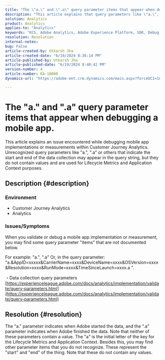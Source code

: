 ```yaml
---
title: "The \"a.\" and \".a\" query parameter items that appear when debugging a mobile app."
description: "This article explains that query parameters like \"a.\", \".a\" seen while debugging mobile app implementations in CJA are part of Adobe data collection process."
solution: Analytics
product: Analytics
applies-to: "Analytics"
keywords: "KCS, Adobe Analytics, Adobe Experience Platform, SDK, Debug, Query Parameters"
resolution: Resolution
internal-notes: 
bug: False
article-created-by: Utkarsh Jha
article-created-date: "6/19/2024 8:36:14 PM"
article-published-by: Utkarsh Jha
article-published-date: "6/19/2024 8:40:42 PM"
version-number: 4
article-number: KA-18080
dynamics-url: "https://adobe-ent.crm.dynamics.com/main.aspx?forceUCI=1&pagetype=entityrecord&etn=knowledgearticle&id=a247988f-7b2e-ef11-840a-00224809e160"

---
```

# The "a." and ".a" query parameter items that appear when debugging a mobile app.


This article explains an issue encountered while debugging mobile app implementations or measurements within Customer Journey Analytics. Unrecognized query parameters like "a.", ".a" or others that indicate the start and end of the data collection may appear in the query string, but they do not contain values and are used for Lifecycle Metrics and Application Context purposes.

## Description {#description}


### <b>Environment</b>

- Customer Journey Analytics
- Analytics




### <b>Issues/Symptoms</b>

When you validate or debug a mobile app implementation or measurement, you may find some query parameter "items" that are not documented below.

For example: "a.", ".a" Or, in the query parameter: "a.&AppID=xxxxx&CarrierName=xxxx&DeviceName=xxxx&OSVersion=xxxx&Resolution=xxxx&RunMode=xxxx&TimeSinceLaunch=xxxx.a ".

・Data collection query parameters
[https://experienceleague.adobe.com/docs/analytics/implementation/validate/query-parameters.html](https://experienceleague.adobe.com/docs/analytics/implementation/validate/query-parameters.html)




## Resolution {#resolution}


The "a." parameter indicates when Adobe started the data, and the ".a" parameter indicates when Adobe finished the data. Note that neither of these parameters contain a value. The "a" is the initial letter of the key for the Lifecycle Metrics and Application Context. Besides this, you may find other parameter items that you do not recognize. These represent the "start" and "end" of the thing. Note that these do not contain any values.
